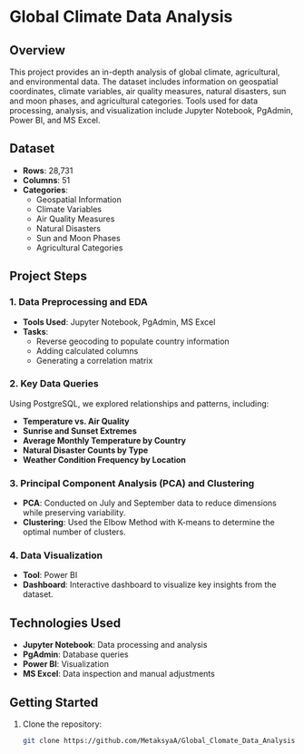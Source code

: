 # Global Climate Data Analysis

## Overview

This project provides an in-depth analysis of global climate, agricultural, and environmental data. The dataset includes information on geospatial coordinates, climate variables, air quality measures, natural disasters, sun and moon phases, and agricultural categories. Tools used for data processing, analysis, and visualization include Jupyter Notebook, PgAdmin, Power BI, and MS Excel.

## Dataset

- **Rows**: 28,731
- **Columns**: 51
- **Categories**:
  - Geospatial Information
  - Climate Variables
  - Air Quality Measures
  - Natural Disasters
  - Sun and Moon Phases
  - Agricultural Categories

## Project Steps

### 1. Data Preprocessing and EDA
- **Tools Used**: Jupyter Notebook, PgAdmin, MS Excel
- **Tasks**:
  - Reverse geocoding to populate country information
  - Adding calculated columns
  - Generating a correlation matrix



### 2. Key Data Queries
Using PostgreSQL, we explored relationships and patterns, including:
- **Temperature vs. Air Quality**
- **Sunrise and Sunset Extremes**
- **Average Monthly Temperature by Country**
- **Natural Disaster Counts by Type**
- **Weather Condition Frequency by Location**



### 3. Principal Component Analysis (PCA) and Clustering
- **PCA**: Conducted on July and September data to reduce dimensions while preserving variability.
- **Clustering**: Used the Elbow Method with K-means to determine the optimal number of clusters.



### 4. Data Visualization
- **Tool**: Power BI
- **Dashboard**: Interactive dashboard to visualize key insights from the dataset.



## Technologies Used
- **Jupyter Notebook**: Data processing and analysis
- **PgAdmin**: Database queries
- **Power BI**: Visualization
- **MS Excel**: Data inspection and manual adjustments

## Getting Started

1. Clone the repository:
   ```bash
   git clone https://github.com/MetaksyaA/Global_Clomate_Data_Analysis.git
